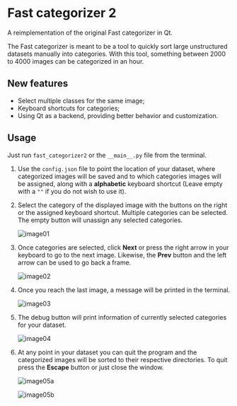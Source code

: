 # Fast categorizer 2

A reimplementation of the original Fast categorizer in Qt.

The Fast categorizer is meant to be a tool to quickly sort large unstructured datasets manually into categories. With this tool, something between 2000 to 4000 images can be categorized in an hour.

## New features

* Select multiple classes for the same image;
* Keyboard shortcuts for categories;
* Using Qt as a backend, providing better behavior and customization.

## Usage

Just run `fast_categorizer2` or the `__main__.py` file from the terminal.

1. Use the `config.json` file to point the location of your dataset, where categorized images will be saved and to which categories images will be assigned, along with a **alphabetic** keyboard shortcut (Leave empty with a `""` if you do not wish to use it).

2. Select the category of the displayed image with the buttons on the right or the assigned keyboard shortcut. Multiple categories can be selected. The empty button will unassign any selected categories.

    ![image01](https://github.com/guiseduardo/fast_categorizer2/blob/master/res/01.jpg?raw=true)

3. Once categories are selected, click **Next** or press the right arrow in your keyboard to go to the next image. Likewise, the **Prev** button and the left arrow can be used to go back a frame.

   ![image02](https://github.com/guiseduardo/fast_categorizer2/blob/master/res/02.jpg?raw=true)

4. Once you reach the last image, a message will be printed in the terminal.

   ![image03](https://github.com/guiseduardo/fast_categorizer2/blob/master/res/03.jpg?raw=true)

5. The debug button will print information of currently selected categories for your dataset.

   ![image04](https://github.com/guiseduardo/fast_categorizer2/blob/master/res/04.jpg?raw=true)

6. At any point in your dataset you can quit the program and the categorized images will be sorted to their respective directories. To quit press the **Escape** button or just close the window.

   ![image05a](https://github.com/guiseduardo/fast_categorizer2/blob/master/res/05a.jpg?raw=true)

   ![image05b](https://github.com/guiseduardo/fast_categorizer2/blob/master/res/05b.jpg?raw=true)
